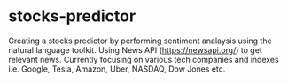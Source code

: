 # stocks-predictor
Creating a stocks predictor by performing sentiment analaysis using the natural language toolkit.
Using News API (https://newsapi.org/) to get relevant news.
Currently focusing on various tech companies and indexes i.e. Google, Tesla, Amazon, Uber, NASDAQ, Dow Jones etc.

